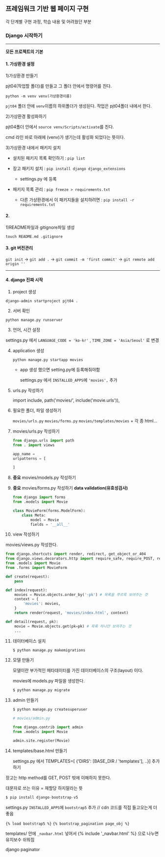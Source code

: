 ## 프레임워크 기반 웹 페이지 구현

각 단계별 구현 과정, 학습 내용 및 어려웠던 부분



### Django 시작하기

---------

**모든 프로젝트의 기본**

#### 1. 가상환경 설정

1)가상환경 만들기

pjt04(작업할 폴더)를 만들고 그 폴더 안에서 명령어를 친다.

`python -m venv venv(가상환경이름)`

`pjt04` 폴더 안에 `venv`이름의 하위폴더가 생성된다. 작업은 pjt04폴더 내에서 한다.

2)가상환경 활성화하기

pjt04폴더 안에서 `source venv/Scripts/activate`를 친다.

cmd 라인 바로 아래에 (venv)가 생기는데 활성화 되었다는 뜻이다.

3)가상환경 내에서 패키지 설치

* 설치된 패키지 목록 확인하기 : `pip list`

* 장고 패키지 설치 : `pip install django django_extensions`
  * settings.py 에 등록
* 패키지 목록 관리 : `pip freeze > requirements.txt`
  * 다른 가상환경에서 이 패키지들을 설치하려면 : `pip install -r requirements.txt`

#### 2.

1)README파일과 gitignore파일 생성

`touch README.md .gitignore`

#### 3. git 버전관리

`git init` -> `git add .` -> `git commit -m 'first commit'` -> `git remote add origin ''`

---------

#### 4. django 진짜 시작

1.  project 생성 

   ```djan
   django-admin startproject pjt04 .
   ```

2.  서버 확인

   ```django
   python manage.py runserver
   ```

3.  언어, 시간 설정

   settings.py 에서 `LANGUAGE_CODE = 'ko-kr'` , `TIME_ZONE = 'Asia/Seoul'` 로 변경

4. application 생성

   ```django
   python manage.py startapp movies
   ```

   * app 생성 했으면 setting.py에 등록해줘야함

     settings.py 에서 `INSTALLED_APPS`에 `'movies',` 추가

5.  urls.py 작성하기

    import include, path('movies/', include('movie.urls')),

6.  필요한 폴더, 파일 생성하기

    `movies/urls.py` `movies/forms.py` `movies/templates/movies` + 각 종 html...

7.  movies/urls.py 작성하기

    ```python
    from django.urls import path
    from . import views
    
    app_name =
    urlpatterns = [
        
    ]
    ```

8.  **중요** movies/models.py 작성하기

9.  **중요** movies/forms.py 작성하기 **data validation(유효성검사)**

    ```python
    from django import forms
    from .models import Movie
    
    class MovieForm(forms.ModelForm):
    	class Meta:
            model = Movie
            fields = '__all__'
    ```

10. view 작성하기

   movies/views.py 작성한다. 

   ```python
   from django.shortcuts import render, redirect, get_object_or_404
   from django.views.decorators.http import require_safe, require_POST, require_http_method
   from .models import Movie
   from .forms import MovieForm
   
   def create(request):
       pass
   
   def index(request):
       movies = Movie.objects.order_by('-pk') # 목록을 쭈르륵 보여주는 것
       context = {
           'movies': movies,
       }
       return render(request, 'movies/index.html', context)
   
   def detail(request, pk):
       movie = Movie.objects.get(pk=pk) # 목록 하나만 보여주는 것
       ...
   ```

11. 데이터베이스 설치

    ```python
    $ python manage.py makemigrations
    ```

12. 모델 만들기

    모델이란 부가적인 메타데이터를 가진 데이터베이스의 구조(layout) 이다.

    movies에 models.py 파일을 생성한다.

    ```python
    $ python manage.py migrate  
    ```

13.  admin 만들기

     ```python
     $ python manage.py createsuperuser
     ```

     ```python
     # movies/admin.py
     
     from django.contrib import admin
     from .models import Movie
     
     admin.site.register(Movie)
     ```

14.  templates/base.html 만들기

     settings.py 에서 TEMPLATES=[ {'DIRS': [BASE_DIR / 'templates'], ..}] 추가하기

     



장고는 http method를 GET, POST 밖에 이해하지 못한다.

대문자로 쓰는 이유 = 재할당 하지말라는 뜻

```python
$ pip install django-bootstrap-v5
```

settings.py `INSTALLED_APPS`에 `bootstrap5` 추가 // cdn 코드를 직접 들고오는게 더 좋음

`{% load bootstrap5 %}` `{% bootstrap_pagination page_obj %}`

templates/ 안에 `_navbar.html` 넣어서 {% include '_navbar.html' %} 으로 나누면 유지보수 쉬워짐

django paginator

